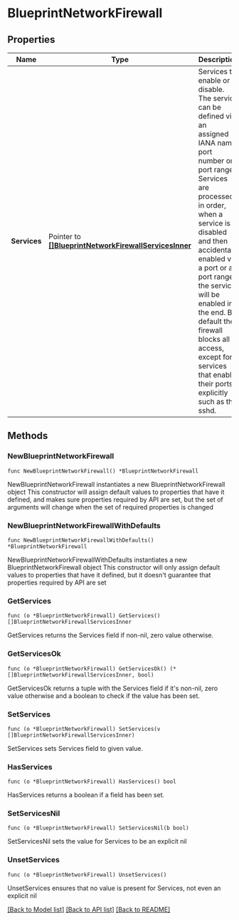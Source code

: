 # BlueprintNetworkFirewall

## Properties

Name | Type | Description | Notes
------------ | ------------- | ------------- | -------------
**Services** | Pointer to [**[]BlueprintNetworkFirewallServicesInner**](BlueprintNetworkFirewallServicesInner.md) | Services to enable or disable. The service can be defined via an assigned IANA name, port number or port range.  Services are processed in order, when a service is disabled and then accidentally enabled via a port or a port range, the service will be enabled in the end.  By default the firewall blocks all access, except for services that enable their ports explicitly such as the sshd. | [optional] 

## Methods

### NewBlueprintNetworkFirewall

`func NewBlueprintNetworkFirewall() *BlueprintNetworkFirewall`

NewBlueprintNetworkFirewall instantiates a new BlueprintNetworkFirewall object
This constructor will assign default values to properties that have it defined,
and makes sure properties required by API are set, but the set of arguments
will change when the set of required properties is changed

### NewBlueprintNetworkFirewallWithDefaults

`func NewBlueprintNetworkFirewallWithDefaults() *BlueprintNetworkFirewall`

NewBlueprintNetworkFirewallWithDefaults instantiates a new BlueprintNetworkFirewall object
This constructor will only assign default values to properties that have it defined,
but it doesn't guarantee that properties required by API are set

### GetServices

`func (o *BlueprintNetworkFirewall) GetServices() []BlueprintNetworkFirewallServicesInner`

GetServices returns the Services field if non-nil, zero value otherwise.

### GetServicesOk

`func (o *BlueprintNetworkFirewall) GetServicesOk() (*[]BlueprintNetworkFirewallServicesInner, bool)`

GetServicesOk returns a tuple with the Services field if it's non-nil, zero value otherwise
and a boolean to check if the value has been set.

### SetServices

`func (o *BlueprintNetworkFirewall) SetServices(v []BlueprintNetworkFirewallServicesInner)`

SetServices sets Services field to given value.

### HasServices

`func (o *BlueprintNetworkFirewall) HasServices() bool`

HasServices returns a boolean if a field has been set.

### SetServicesNil

`func (o *BlueprintNetworkFirewall) SetServicesNil(b bool)`

 SetServicesNil sets the value for Services to be an explicit nil

### UnsetServices
`func (o *BlueprintNetworkFirewall) UnsetServices()`

UnsetServices ensures that no value is present for Services, not even an explicit nil

[[Back to Model list]](../README.md#documentation-for-models) [[Back to API list]](../README.md#documentation-for-api-endpoints) [[Back to README]](../README.md)


